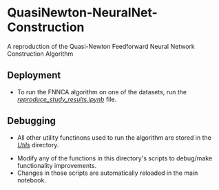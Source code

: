 # QuasiNewton-NeuralNet-Construction
A reproduction of the Quasi-Newton Feedforward Neural Network Construction Algorithm

## Deployment
* To run the FNNCA algorithm on one of the datasets, run the [*reproduce_study_results.ipynb*](reproduce_study_results.ipynb) file.

## Debugging
* All other utility functinons used to run the algorithm are stored in the [*Utils*](Utils) directory. 
- Modify any of the functions in this directory's scripts to debug/make functionality improvements. 
- Changes in those scripts are automatically reloaded in the main notebook.
